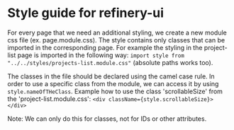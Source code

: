 # Style guide for refinery-ui
For every page that we need an additional styling, we create a new module css file (ex. page.module.css).
The style contains only classes that can be imported in the corresponding page. For example the styling in the project-list page is imported in the following way: `import style from "../../styles/projects-list.module.css"` (absolute paths works too).

The classes in the file should be declared using the camel case rule. In order to use a specific class from the module, we can access it by using `style.nameOfTHeClass`.
Example how to use the class 'scrollableSize' from the 'project-list.module.css':  `<div className={style.scrollableSize}></div>`

Note: We can only do this for classes, not for IDs or other attributes.

